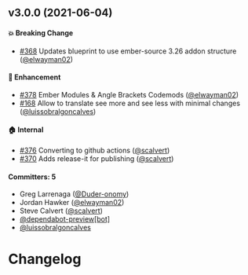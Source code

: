 ## v3.0.0 (2021-06-04)

#### :boom: Breaking Change
* [#368](https://github.com/ember-truncate/ember-truncate/pull/368) Updates blueprint to use ember-source 3.26 addon structure ([@elwayman02](https://github.com/elwayman02))

#### :rocket: Enhancement
* [#378](https://github.com/ember-truncate/ember-truncate/pull/378) Ember Modules & Angle Brackets Codemods ([@elwayman02](https://github.com/elwayman02))
* [#168](https://github.com/ember-truncate/ember-truncate/pull/168) Allow to translate see more and see less with minimal changes ([@luissobralgoncalves](https://github.com/luissobralgoncalves))

#### :house: Internal
* [#376](https://github.com/ember-truncate/ember-truncate/pull/376) Converting to github actions ([@scalvert](https://github.com/scalvert))
* [#370](https://github.com/ember-truncate/ember-truncate/pull/370) Adds release-it for publishing ([@scalvert](https://github.com/scalvert))

#### Committers: 5
- Greg Larrenaga ([@Duder-onomy](https://github.com/Duder-onomy))
- Jordan Hawker ([@elwayman02](https://github.com/elwayman02))
- Steve Calvert ([@scalvert](https://github.com/scalvert))
- [@dependabot-preview[bot]](https://github.com/apps/dependabot-preview)
- [@luissobralgoncalves](https://github.com/luissobralgoncalves)


# Changelog

